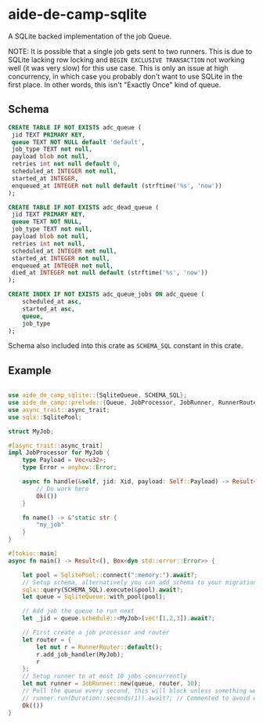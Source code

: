 # aide-de-camp-sqlite

A SQLite backed implementation of the job Queue.

NOTE: It is possible that a single job gets sent to two runners. This is due to SQLite lacking
row locking and `BEGIN EXCLUSIVE TRANSACTION` not working well (it was very slow) for this use
case. This is only an issue at high concurrency, in which case you probably don't want to use
SQLite in the first place. In other words, this isn't "Exactly Once" kind of queue.

## Schema

```sql
CREATE TABLE IF NOT EXISTS adc_queue (
 jid TEXT PRIMARY KEY,
 queue TEXT NOT NULL default 'default',
 job_type TEXT not null,
 payload blob not null,
 retries int not null default 0,
 scheduled_at INTEGER not null,
 started_at INTEGER,
 enqueued_at INTEGER not null default (strftime('%s', 'now'))
);

CREATE TABLE IF NOT EXISTS adc_dead_queue (
 jid TEXT PRIMARY KEY,
 queue TEXT NOT NULL,
 job_type TEXT not null,
 payload blob not null,
 retries int not null,
 scheduled_at INTEGER not null,
 started_at INTEGER not null,
 enqueued_at INTEGER not null,
 died_at INTEGER not null default (strftime('%s', 'now'))
);

CREATE INDEX IF NOT EXISTS adc_queue_jobs ON adc_queue (
    scheduled_at asc,
    started_at asc,
    queue,
    job_type
);
```

Schema also included into this crate as `SCHEMA_SQL` constant in this crate.

## Example

```rust

use aide_de_camp_sqlite::{SqliteQueue, SCHEMA_SQL};
use aide_de_camp::prelude::{Queue, JobProcessor, JobRunner, RunnerRouter, Duration, Xid};
use async_trait::async_trait;
use sqlx::SqlitePool;

struct MyJob;

#[async_trait::async_trait]
impl JobProcessor for MyJob {
    type Payload = Vec<u32>;
    type Error = anyhow::Error;

    async fn handle(&self, jid: Xid, payload: Self::Payload) -> Result<(), Self::Error> {
        // Do work here
        Ok(())
    }

    fn name() -> &'static str {
        "my_job"
    }
}

#[tokio::main]
async fn main() -> Result<(), Box<dyn std::error::Error>> {

    let pool = SqlitePool::connect(":memory:").await?;
    // Setup schema, alternatively you can add schema to your migrations.
    sqlx::query(SCHEMA_SQL).execute(&pool).await?;
    let queue = SqliteQueue::with_pool(pool);

    // Add job the queue to run next
    let _jid = queue.schedule::<MyJob>(vec![1,2,3]).await?;

    // First create a job processor and router
    let router = {
        let mut r = RunnerRouter::default();
        r.add_job_handler(MyJob);
        r
    };
    // Setup runner to at most 10 jobs concurrently
    let mut runner = JobRunner::new(queue, router, 10);
    // Poll the queue every second, this will block unless something went really wrong.
    // runner.run(Duration::seconds(1)).await?; // Commented to avoid endlessly blocking this doctest.
    Ok(())
}
```